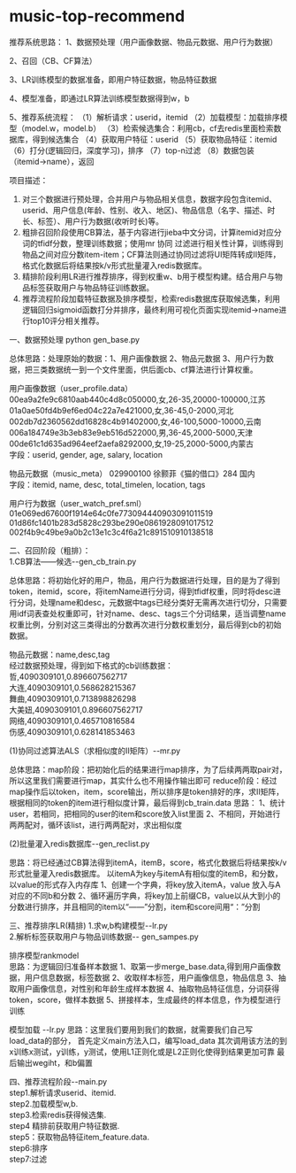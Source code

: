 # music-top-recommend 
推荐系统思路： 
1、数据预处理（用户画像数据、物品元数据、用户行为数据）

2、召回（CB、CF算法） 

3、LR训练模型的数据准备，即用户特征数据，物品特征数据 

4、模型准备，即通过LR算法训练模型数据得到w，b  

5、推荐系统流程： 
（1）解析请求：userid，itemid 
（2）加载模型：加载排序模型（model.w，model.b） 
（3）检索候选集合：利用cb，cf去redis里面检索数据库，得到候选集合 
（4）获取用户特征：userid 
（5）获取物品特征：itemid 
（6）打分(逻辑回归，深度学习)，排序 
（7）top-n过滤 
（8）数据包装（itemid->name），返回 

项目描述：
1.	对三个数据进行预处理，合并用户与物品相关信息，数据字段包含itemid、userid、用户信息(年龄、性别、收入、地区)、物品信息（名字、描述、时长、标签）、用户行为数据(收听时长)等。
2.	粗排召回阶段使用CB算法，基于内容进行jieba中文分词，计算itemid对应分词的tfidf分数，整理训练数据；使用mr 协同
过滤进行相关性计算，训练得到物品之间对应分数item-item；CF算法则通过协同过滤将UI矩阵转成II矩阵，格式化数据后将结果按k/v形式批量灌入redis数据库。
3.	精排阶段利用LR进行推荐排序，得到权重w、b用于模型构建。结合用户与物品标签获取用户与物品特征训练数据。
4.	推荐流程阶段加载特征数据及排序模型，检索redis数据库获取候选集，利用逻辑回归sigmoid函数打分并排序，最终利用可视化页面实现itemid->name进行top10评分相关推荐。

一、数据预处理  python gen_base.py

总体思路：处理原始的数据：1、用户画像数据 2、物品元数据 3、用户行为数据，把三类数据统一到一个文件里面，供后面cb、cf算法进行计算权重。
 
用户画像数据（user_profile.data）  
00ea9a2fe9c6810aab440c4d8c050000,女,26-35,20000-100000,江苏  
01a0ae50fd4b9ef6ed04c22a7e421000,女,36-45,0-2000,河北  
002db7d2360562dd16828c4b91402000,女,46-100,5000-10000,云南  
006a184749e3b3eb83e9eb516d522000,男,36-45,2000-5000,天津  
00de61c1d635ad964eef2aefa8292000,女,19-25,2000-5000,内蒙古  
字段：userid, gender, age, salary, location  

物品元数据（music_meta） 
029900100  徐颢菲《猫的借口》284 国内  
字段：itemid, name, desc, total_timelen, location, tags  

用户行为数据（user_watch_pref.sml）  
01e069ed67600f1914e64c0fe773094440903091011519  
01d86fc1401b283d5828c293be290e0861928091017512  
002f4b9c49be9a0b2c13e1c3c4f6a21c891510910138518  


二、召回阶段（粗排）：  
1.CB算法——候选--gen_cb_train.py  

总体思路：将初始化好的用户，物品，用户行为数据进行处理，目的是为了得到token，itemid，score，将itemName进行分词，得到tfidf权重，同时将desc进行分词，处理name和desc，元数据中tags已经分类好无需再次进行切分，只需要用idf词表查处权重即可，针对name、desc、tags三个分词结果，适当调整name权重比例，分别对这三类得出的分数再次进行分数权重划分，最后得到cb的初始数据。

物品元数据：name,desc,tag  
经过数据预处理，得到如下格式的cb训练数据：  
哲,4090309101,0.896607562717  
大连,4090309101,0.568628215367  
舞曲,4090309101,0.713898826298  
大美妞,4090309101,0.896607562717  
网络,4090309101,0.465710816584  
伤感,4090309101,0.628141853463  

(1)协同过滤算法ALS（求相似度的II矩阵）--mr.py  

总体思路：map阶段：把初始化后的结果进行map排序，为了后续两两取pair对，所以这里我们需要进行map，其实什么也不用操作输出即可
         reduce阶段：经过map操作后以token，item，score输出，所以排序是token排好的序，求II矩阵，根据相同的token的item进行相似度计算，最后得到cb_train.data
    思路：
        1、统计user，若相同，把相同的user的item和score放入list里面
        2、不相同，开始进行两两配对，循环该list，进行两两配对，求出相似度

(2)批量灌入redis数据库--gen_reclist.py  

思路：将已经通过CB算法得到itemA，itemB，score，格式化数据后将结果按k/v形式批量灌入redis数据库。
    以itemA为key与itemA有相似度的itemB，和分数，以value的形式存入内存库
        1、创建一个字典，将key放入itemA，value 放入与A对应的不同b和分数
        2、循环遍历字典，将key加上前缀CB，value以从大到小的分数进行排序，并且相同的item以“——”分割，item和score间用“：”分割



三、推荐排序LR(精排)
1.求w,b构建模型--lr.py  
2.解析标签获取用户与物品训练数据-- gen_sampes.py  

排序模型rankmodel  
思路：为逻辑回归准备样本数据
      1、取第一步merge_base.data,得到用户画像数据，用户信息数据，标签数据
      2、收取样本标签，用户画像信息，物品信息
      3、抽取用户画像信息，对性别和年龄生成样本数据
      4、抽取物品特征信息，分词获得token，score，做样本数据
      5、拼接样本，生成最终的样本信息，作为模型进行训练

模型加载 --lr.py
思路：这里我们要用到我们的数据，就需要我们自己写load_data的部分，
      首先定义main方法入口，编写load_data
      其次调用该方法的到x训练x测试，y训练，y测试，使用L1正则化或是L2正则化使得到结果更加可靠
      最后输出wegiht，和b偏置


四、推荐流程阶段--main.py  
step1.解析请求userid、itemid.  
step2.加载模型w,b.  
step3.检索redis获得候选集.   
step4 精排前获取用户特征数据.  
step5：获取物品特征item_feature.data.  
step6:排序  
step7:过滤  
